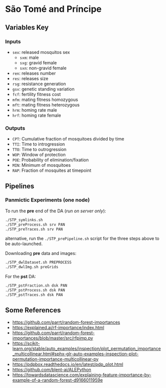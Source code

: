 #   São Tomé and Príncipe

## Variables Key

### Inputs

* `sex`: released mosquitos sex
  * `sxm`: male
  * `sxg`: gravid female
  * `sxn`: non-gravid female  
* `ren`: releases number
* `res`: releases size
* `rsg`: resistance generation
* `gsv`: genetic standing variation
* `fcf`: fertility fitness cost
* `mfm`: mating fitness homozygous
* `mft`: mating fitness heterozygous
* `hrm`: homing rate male
* `hrf`: homing rate female

### Outputs

* `CPT`: Cumulative fraction of mosquitoes divided by time
* `TTI`: Time to introgression
* `TTO`: Time to outrogression
* `WOP`: Window of protection
* `POE`: Probability of elimination/fixation
* `MIN`: Minimum of mosquitoes
* `RAP`: Fraction of mosquites at timepoint

## Pipelines

### Panmictic Experiments (one node)

To run the **pre** end of the DA (*run on server only*):

```bash
./STP_symlinks.sh
./STP_preProcess.sh srv PAN
./STP_preTraces.sh srv PAN
```

alternative, run the `./STP_prePipeline.sh` script for the three steps above to be auto-launched.

Downloading **pre** data and images:

```bash
./STP_dwlDataset.sh PREPROCESS
./STP_dwlImg.sh preGrids
```

For the **pst** DA:

```bash
./STP_pstFraction.sh dsk PAN
./STP_pstProcess.sh dsk PAN
./STP_pstTraces.sh dsk PAN
```


## Some References

* https://github.com/parrt/random-forest-importances
* https://explained.ai/rf-importance/index.html
* https://github.com/parrt/random-forest-importances/blob/master/src/rfpimp.py
* https://scikit-learn.org/stable/auto_examples/inspection/plot_permutation_importance_multicollinear.html#sphx-glr-auto-examples-inspection-plot-permutation-importance-multicollinear-py
* https://pdpbox.readthedocs.io/en/latest/pdp_plot.html
* https://github.com/blent-ai/ALEPython
* https://towardsdatascience.com/explaining-feature-importance-by-example-of-a-random-forest-d9166011959e